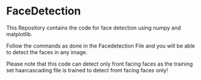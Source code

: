 # FaceDetection 

This Repository contains the code for face detection using numpy and matplotlib.

Follow the commands as done in the Facedetection File and you will be able to detect the faces in any image.

Please note that this code can detect only front facing faces as the training set haarcascading file is trained to 
detect front facing faces only!
